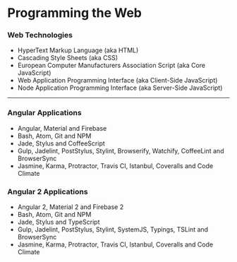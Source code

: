 # Programming the Web

### Web Technologies
* HyperText Markup Language (aka HTML)
* Cascading Style Sheets (aka CSS)
* European Computer Manufacturers Association Script (aka Core JavaScript)
* Web Application Programming Interface (aka Client-Side JavaScript)
* Node Application Programming Interface (aka Server-Side JavaScript)

***

### Angular Applications
* Angular, Material and Firebase
* Bash, Atom, Git and NPM
* Jade, Stylus and CoffeeScript
* Gulp, Jadelint, PostStylus, Stylint, Browserify, Watchify, CoffeeLint and BrowserSync
* Jasmine, Karma, Protractor, Travis CI, Istanbul, Coveralls and Code Climate

### Angular 2 Applications
* Angular 2, Material 2 and Firebase 2
* Bash, Atom, Git and NPM
* Jade, Stylus and TypeScript
* Gulp, Jadelint, PostStylus, Stylint, SystemJS, Typings, TSLint and BrowserSync
* Jasmine, Karma, Protractor, Travis CI, Istanbul, Coveralls and Code Climate
